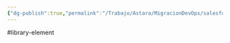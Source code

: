 ```yaml
---
{"dg-publish":true,"permalink":"/Trabajo/Astara/MigracionDevOps/salesforce/libraries/preconfig/"}
---
```



#library-element
